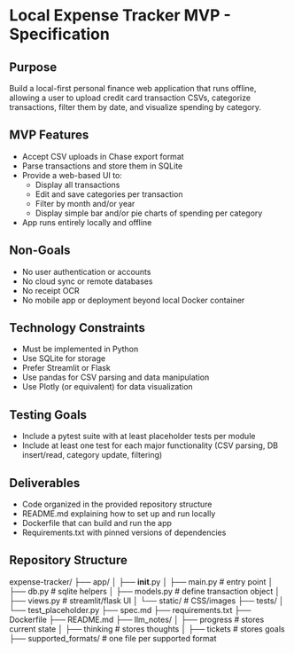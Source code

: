 # Local Expense Tracker MVP - Specification

## Purpose
Build a local-first personal finance web application that runs offline, allowing a user to upload credit card transaction CSVs, categorize transactions, filter them by date, and visualize spending by category.

## MVP Features
- Accept CSV uploads in Chase export format
- Parse transactions and store them in SQLite
- Provide a web-based UI to:
    - Display all transactions
    - Edit and save categories per transaction
    - Filter by month and/or year
    - Display simple bar and/or pie charts of spending per category
- App runs entirely locally and offline

## Non-Goals
- No user authentication or accounts
- No cloud sync or remote databases
- No receipt OCR
- No mobile app or deployment beyond local Docker container

## Technology Constraints
- Must be implemented in Python
- Use SQLite for storage
- Prefer Streamlit or Flask
- Use pandas for CSV parsing and data manipulation
- Use Plotly (or equivalent) for data visualization

## Testing Goals
- Include a pytest suite with at least placeholder tests per module
- Include at least one test for each major functionality (CSV parsing, DB insert/read, category update, filtering)

## Deliverables
- Code organized in the provided repository structure
- README.md explaining how to set up and run locally
- Dockerfile that can build and run the app
- Requirements.txt with pinned versions of dependencies

## Repository Structure
expense-tracker/
├── app/
│   ├── __init__.py
│   ├── main.py              # entry point
│   ├── db.py                # sqlite helpers
│   ├── models.py            # define transaction object
│   ├── views.py             # streamlit/flask UI
│   └── static/              # CSS/images
├── tests/
│   └── test_placeholder.py
├── spec.md
├── requirements.txt
├── Dockerfile
├── README.md
├── llm_notes/
│   ├── progress              # stores current state
│   ├── thinking              # stores thoughts
│   ├── tickets               # stores goals
├── supported_formats/        # one file per supported format